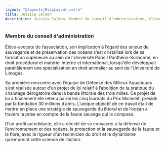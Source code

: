 ```yaml
---
layout: "@layouts/BlogLayout.astro"
title: Jessica Salmon
description: Jessica Salmon, Membre du conseil d'administration, élève-avocate de l’association
---
```


### Membre du conseil d'administration

Élève-avocate de l’association, son implication à l’égard des enjeux de sauvegarde et de préservation des océans s’est cristallisé lors de sa formation supérieure au sein de l’Université Paris I Panthéon-Sorbonne, en droit procédural et matériel interne et international, lorsqu’elle développait parallèlement une spécialisation en droit animalier au sein de l’Université de Limoges.

Sa première rencontre avec l’équipe de Défense des Milieux Aquatiques s’est réalisée autour d’un projet de loi relatif à l’abolition de la pratique du chalutage dérogatoire dans la bande littorale des trois milles. Ce projet de loi a finalement été retenu parmi les cinq lauréats du Prix Michelet, présidé par la fondation 30 millions d’amis. L’unique objectif de ce travail était de mettre en place une stratégie de sauvegarde du littoral et de l’océan à travers la prise en compte de la faune sauvage qui le compose.

D’un profil autodidacte, elle a décidé de se consacrer à la défense de l’environnement et des océans, la protection et la sauvegarde de la faune et la flore, avec la rigueur d’un technicien du droit et le dynamisme qu’empreint cette science de l’action.